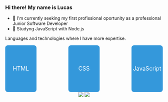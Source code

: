 ### Hi there! My name is Lucas

- 🔭 I'm currently seeking my first profissional oportunity as a professional Junior Software Developer 
- 🌱 Studyng JavaScript with Node.js

Languages and technologies where I have more expertise.

<div class="stack" >
  <div class="card" data-language="HTML">HTML</div>
  <div class="card" data-language="CSS">CSS</div>
  <div class="card" data-language="JavaScript">JavaScript</div>
  <!-- Adicione mais linguagens conforme necessário -->
</div>

<style>
  .stack {
    display: flex;
    justify-content: space-between;
  }

  .card {
    width: 100px;
    height: 150px;
    background-color: #3498db;
    color: white;
    text-align: center;
    line-height: 150px;
    font-size: 18px;
    border-radius: 8px;
    transition: transform 0.3s;
    cursor: pointer;
  }

  .card:hover {
    transform: translateY(-10px);
    box-shadow: 0 0 10px rgba(0, 0, 0, 0.3);
  }
</style>


<div align="center"> 
  <a href = "mailto:lucaszambiazzi194@gmail.com"><img src="https://img.shields.io/badge/-Gmail-%23333?style=for-the-badge&logo=gmail&logoColor=white" target="_blank"></a>
  <a href="https://www.linkedin.com/in/lucas-zambiazzi-brandino-724555239/" target="_blank"><img src="https://img.shields.io/badge/-LinkedIn-%230077B5?style=for-the-badge&logo=linkedin&logoColor=white" target="_blank"></a> 
</div>
